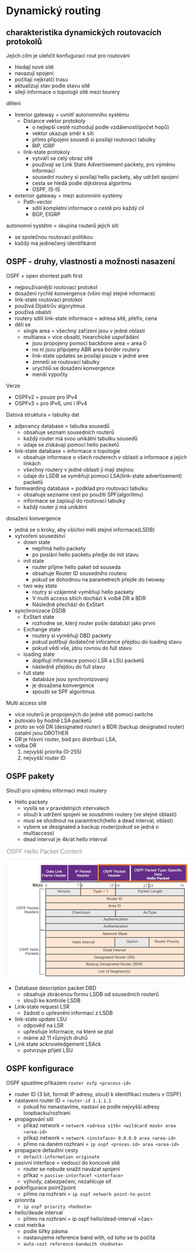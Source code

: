# Dynamický routing

## charakteristika dynamických routovacích protokolů

Jejich cílm je ulehčit konfuguraci rout pro routování
- hledají nové sítě
- navazují spojení
- počítají nejkratčí trasu
- aktualizují stav podle stavu sítě
- sílejí informace o topologii sítě mezi tourery

dělení
- Inrerior gateway = uvnitř autonomního systému
  - Distance vektor protokoly
    - o nejlepší cestě rozhodují podle vzdálenosti(počet hopů)
    - vektor ukazuje směr k síti
    - přímo připojení sousedi si posílají routovací tabulky
    - RIP, IGRP
  - link-state protokoly
    - vytváří se celý obraz sítě
    - používají se Link State Advertisement packety, pro výměnu informací
    - sousední routery si posílají hello packety, aby udrželi spojení
    - cesta se hledá podle dijkstrova algoritmu
    - OSPF, IS-IS
- exterioir gateway = mezi automními systémy
  - Path-vector
    - sdílí kompletní informace o cestě pro každý cíl
    - BGP, EIGRP

autonomní systétm = skupina routerů jejich sítí
- se společnou routovací politikou
- každý má jedinečený identifikárot

## OSPF - druhy, vlastnosti a možnosti nasazení

OSPF = open shortest path first
- nejpoužívanější routovací protokol
- dosažení rychlé konvergence (všini mají stejné informace)
- link-state routovací protokol
- používá Dijsktrův algorytmus
- používá obalsti
- routery sdílí link-state informace = adresa sítě, přefix, cena
- dělí se
  - single area = všechny zařízení jsou v jedné oblasti
  - multiarea = více obsaltí, hiearchické uspořádání
    - jsou propojeny pomocí backbone area = area 0
    - no ní jsou připojeny ABR area border routery
    - link-state updates se posílají pouze v jedné aree
    - zmneší se routovací tabulky
    - urychlíů se dosažení konvergence
    - menší výpočty

Verze
- OSPFv2 = pouze pro IPv4
- OSPFv3 = pro IPv6, umí i IPv4

Datová struktura = tabulky dat
- adjecency database = tabulka sousedů
  - obsahuje seznam sousedních routerů
  - každý router má svou unikátní tabulku sousedů
  - údaje se získávají pomocí hello packetů
- link-state database = informace o topologie
  - obsahuje informace o všech routerech v oblasti a informace a jejich linkách
  - všechny routery v jedné oblasti ji mají stejnou
  - údaje do LSDB se vyměňují pomocí LSA(link-state advertisement) packetů
- formwarding database = podklad pro routovací tabulku
  - obsahuje sezname cest po použití SPF(algoritmu)
  - informace se zapisují do routovací tabulky
  - každý router ji má unikátní

dosažení konvergence
- jedná se o kroky, aby všichni měli stejné informace(LSDB)
- vytvoření sousedství
  - down state
    - nepřímá hello packety
    - po poslání hello packetu předje do init stavu
  - init state
    - router přijme hello paket od souseda
    - obsahuje Router ID sousedního routeru
    - pokud se dohodnou na parametrech přejde do twoway
  - two way state
    - routry si vzájemně vyměňují hello packety
    - V multi access sítích dochází k volbě DR a BDR
    - Následně přechází do ExStart
- synchronizace DSDB
  - ExStart state
    - rozhodne se, který router pošle databázi jako první
  - Exchange state
    - routery si vyměňují DBD packety
    - pokud potřbují dodatečné inforamce přejdou do loading stavu
    - pokud vědí vše, jdou rovnou do full stavu
  - loading state
    - doplňují informace pomocí LSR a LSU packetů
    - následně přejdou do full stavu
  - full state
    - databáze jsou synchronizovaný
    - je dosažena konvergence
    - spouští se SPF algoritmus

Multi access sítě
- více routerů je propojených do jedné sítě pomocí switche
- putovalo by hodně LSA packetů
- proto se volí DR (designated router) a BDR (backup designated router) ostatní jsou DROTHER
- DR je hlavní router, bod pro distribuci LSA,
- volba DR
  1. nejvyšší priorita (0-255)
  2. nejvyšší router ID

## OSPF pakety

Slouží pro výměnu informací mezi routery
- Hello packety
  - vysílá se v pravidelných intervalech
  - slouží k udržení spojení se sousdními routery (ve stejné oblasti)
  - musí se shodnout na paramtrech(hello a dead interval, oblast)
  - vybere se designated a backup router(pokud se jedná o multiaccess)
  - dead interval je 4krát hello interval
  
![hello packet](/obrazky/hello_packet.jpg)

- Database description packet DBD
  - obsahuje zkrácenou formu LSDB od sousedních routerů
  - slouží ke kontrole LSDB
- Link-state request LSR
  - žádost o upřesnění informací z LSDB
- link-state update LSU
  - odpověď na LSR
  - upřesňuje informace, na které se ptal
  - máme až 11 různých druhů
- Link state acknowledgement LSAck
  - potvrzuje přijetí LSU

## OSPF konfigurace

OSPF spustíme příkazem `router osfp <process-id>`
- router ID (3 bit, formát IP adresy, slouží k identifikaci routeru v OSPF)
- nastavení router ID = `router-id 1.1.1.1`
  - pokud ho nenastavíme, nastaví se podle nejvyšší adresy loopbacku/rozhraní
- propagování sítí
  - příkaz network = `network <adresa sítě> <wildcard mask> area <area-id>`
  - příkaz network = `network <insteface> 0.0.0.0 area <area-id>`
  - přímo na daném rozhraní = `ip ospf <proces-id> area <area-id>`
- propagace defaultní cesty
  - `default-information originate`
- pasivní interface = vedoucí do koncové sítě
  - router se nebude snažit navázat spojení
  - příkaz = `passive-interfacef <interface>`
  - výhody, zabezpečení, nezahlcuje síť
- poknfigurace point2point
  - přímo na rozhraní = `ip ospf network point-to-point`
- prionrita
  - `ip ospf priority <hodnota>`
- hello/deade interval
  - přímo na rozhraní = ip ospf hello/dead-interval <čas>
- cost metrika
  - podle šířky pásma
  - nastavujeme reference band with, od toho se to počítá
  - `auto-cost reference-bandwith <hodnota>`